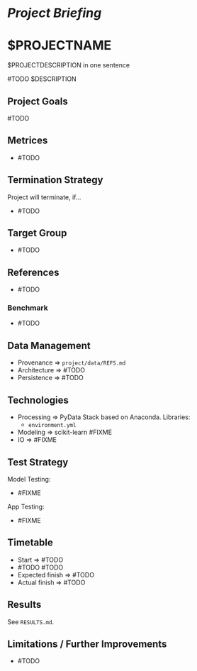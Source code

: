 *Project Briefing*
==================

# $PROJECTNAME
$PROJECTDESCRIPTION in one sentence

\#TODO $DESCRIPTION


## Project Goals
\#TODO


## Metrices
* \#TODO


## Termination Strategy
Project will terminate, if...

* \#TODO


## Target Group
* \#TODO


## References
* \#TODO


### Benchmark
* \#TODO


## Data Management
* Provenance => `project/data/REFS.md`
* Architecture => \#TODO
* Persistence => \#TODO 


## Technologies
* Processing => PyData Stack based on Anaconda. Libraries:
    * `environment.yml`
* Modeling => scikit-learn \#FIXME
* IO => \#FIXME


## Test Strategy
Model Testing:

* \#FIXME

App Testing:

* \#FIXME


## Timetable
* Start => \#TODO
* \#TODO \#TODO
* Expected finish => \#TODO
* Actual finish => \#TODO


## Results
See `RESULTS.md`.


## Limitations / Further Improvements
* \#TODO